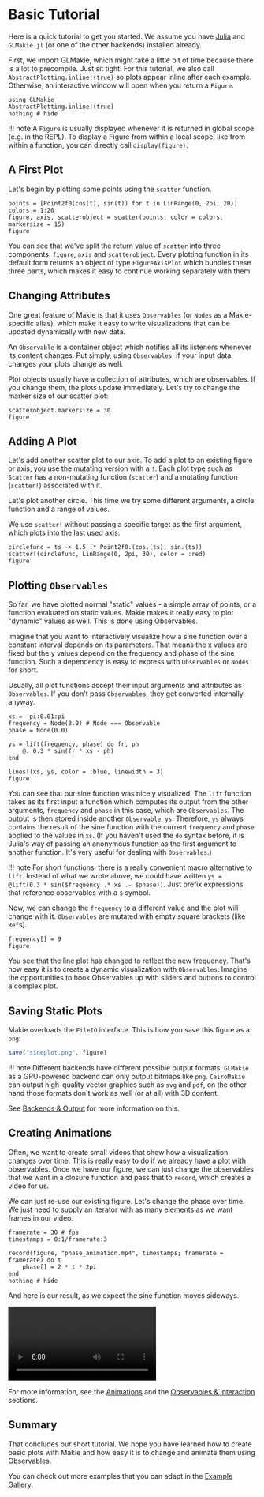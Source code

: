 # Basic Tutorial

Here is a quick tutorial to get you started. We assume you have [Julia](https://julialang.org/) and `GLMakie.jl` (or one of the other backends) installed already.

First, we import GLMakie, which might take a little bit of time because there is a lot to precompile. Just sit tight!
For this tutorial, we also call `AbstractPlotting.inline!(true)` so plots appear inline after each example.
Otherwise, an interactive window will open when you return a `Figure`.

```@example 1
using GLMakie
AbstractPlotting.inline!(true)
nothing # hide
```

!!! note
    A `Figure` is usually displayed whenever it is returned in global scope (e.g. in the REPL).
    To display a Figure from within a local scope,
    like from within a function, you can directly call `display(figure)`.  

## A First Plot

Let's begin by plotting some points using the `scatter` function.


```@example 1
points = [Point2f0(cos(t), sin(t)) for t in LinRange(0, 2pi, 20)]
colors = 1:20
figure, axis, scatterobject = scatter(points, color = colors, markersize = 15)
figure
```

You can see that we've split the return value of `scatter` into three components: `figure`, `axis` and `scatterobject`.
Every plotting function in its default form returns an object of type `FigureAxisPlot` which bundles these three parts, which makes it easy to continue working separately with them.

## Changing Attributes

One great feature of Makie is that it uses `Observables` (or `Nodes` as a Makie-specific alias),
which make it easy to write visualizations that can be updated dynamically with new data.

An `Observable` is a container object which notifies all its listeners whenever its content changes.
Put simply, using `Observables`, if your input data changes your plots change as well.

Plot objects usually have a collection of attributes, which are observables. If you change them,
the plots update immediately.
Let's try to change the marker size of our scatter plot:

```@example 1
scatterobject.markersize = 30
figure
```


## Adding A Plot

Let's add another scatter plot to our axis.
To add a plot to an existing figure or axis, you use the mutating version with a `!`.
Each plot type such as `Scatter` has a non-mutating function (`scatter`) and a mutating function (`scatter!`) associated with it.

Let's plot another circle.
This time we try some different arguments, a circle function and a range of values.

We use `scatter!` without passing a specific target as the first argument, which plots into the last used axis.

```@example 1
circlefunc = ts -> 1.5 .* Point2f0.(cos.(ts), sin.(ts))
scatter!(circlefunc, LinRange(0, 2pi, 30), color = :red)
figure
```

## Plotting `Observables`

So far, we have plotted normal "static" values - a simple array of points, or a function evaluated on static values.
Makie makes it really easy to plot "dynamic" values as well.
This is done using Observables.

Imagine that you want to interactively visualize how a sine function over a constant interval depends on its parameters.
That means the x values are fixed but the y values depend on the frequency and phase of the sine function.
Such a dependency is easy to express with `Observables` or `Nodes` for short.

Usually, all plot functions accept their input arguments and attributes as `Observables`.
If you don't pass `Observables`, they get converted internally anyway.

```@example 1
xs = -pi:0.01:pi
frequency = Node(3.0) # Node === Observable
phase = Node(0.0)

ys = lift(frequency, phase) do fr, ph
    @. 0.3 * sin(fr * xs - ph)
end

lines!(xs, ys, color = :blue, linewidth = 3)
figure
```

You can see that our sine function was nicely visualized. The `lift` function takes as its first
input a function which computes its output from the other arguments, `frequency` and `phase`
in this case, which are `Observables`.
The output is then stored inside another `Observable`, `ys`.
Therefore, `ys` always contains the result of the sine function
with the current `frequency` and `phase` applied
to the values in `xs`. (If you haven't used the `do` syntax before, it is Julia's way of passing
an anonymous function as the first argument to another function.
It's very useful for dealing with `Observables`.)

!!! note
    For short functions, there is a really convenient macro alternative to `lift`.
    Instead of what we wrote above, we could have written `ys = @lift(0.3 * sin($frequency .* xs .- $phase))`.
    Just prefix expressions that reference observables with a `$` symbol.

Now, we can change the `frequency` to a different value and the plot will change with it.
`Observables` are mutated with empty square brackets (like `Ref`s).

```@example 1
frequency[] = 9
figure
```

You see that the line plot has changed to reflect the new frequency.
That's how easy it is to create a dynamic visualization with `Observables`. 
Imagine the opportunities to hook Observables up with sliders and buttons to control a complex plot.


## Saving Static Plots

Makie overloads the `FileIO` interface. This is how you save this figure as a `png`:

```julia
save("sineplot.png", figure)
```

!!! note
    Different backends have different possible output formats. `GLMakie` as a GPU-powered backend can
    only output bitmaps like `png`. `CairoMakie` can output high-quality vector graphics such as `svg` and
    `pdf`, on the other hand those formats don't work as well (or at all) with 3D content.

See [Backends & Output](@ref) for more information on this.

## Creating Animations

Often, we want to create small videos that show how a visualization changes over time.
This is really easy to do if we already have a plot with observables.
Once we have our figure, we can just change the observables that we want in a closure function and
pass that to `record`, which creates a video for us.

We can just re-use our existing figure. Let's change the phase over time.
We just need to supply an iterator with as many elements as we want frames in our video.

```@example 1
framerate = 30 # fps
timestamps = 0:1/framerate:3

record(figure, "phase_animation.mp4", timestamps; framerate = framerate) do t
    phase[] = 2 * t * 2pi
end
nothing # hide
```

And here is our result, as we expect the sine function moves sideways.

![phase_animation](phase_animation.mp4)

For more information, see the [Animations](@ref) and the [Observables & Interaction](@ref) sections.

## Summary

That concludes our short tutorial. We hope you have learned how to create basic plots
with Makie and how easy it is to change and animate them using Observables.

You can check out more examples that you can adapt
in the [Example Gallery](http://juliaplots.org/MakieReferenceImages/gallery/index.html).
